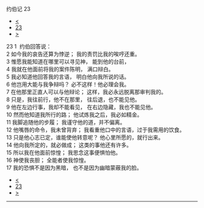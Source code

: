 ﻿





 约伯记 23




* [<](bible/JOB22.md)
* [23](bible/JOB.md)
* [>](bible/JOB24.md)



 
23 
1  约伯回答说：  
2 如今我的哀告还算为悖逆； 我的责罚比我的唉哼还重。  
3 惟愿我能知道在哪里可以寻见神， 能到他的台前，  
4 我就在他面前将我的案件陈明， 满口辩白。  
5 我必知道他回答我的言语， 明白他向我所说的话。  
6 他岂用大能与我争辩吗？ 必不这样！他必理会我。  
7 在他那里正直人可以与他辩论； 这样，我必永远脱离那审判我的。     
8 只是，我往前行，他不在那里， 往后退，也不能见他。  
9 他在左边行事，我却不能看见， 在右边隐藏，我也不能见他。  
10 然而他知道我所行的路； 他试炼我之后，我必如精金。  
11 我脚追随他的步履； 我谨守他的道，并不偏离。  
12 他嘴唇的命令，我未曾背弃； 我看重他口中的言语，过于我需用的饮食。  
13 只是他心志已定，谁能使他转意呢？ 他心里所愿的，就行出来。  
14 他向我所定的，就必做成； 这类的事他还有许多。  
15 所以我在他面前惊惶； 我思念这事便惧怕他。  
16 神使我丧胆； 全能者使我惊惶。  
17 我的恐惧不是因为黑暗， 也不是因为幽暗蒙蔽我的脸。 
* [<](bible/JOB22.md)
* [23](bible/JOB.md)
* [>](bible/JOB24.md)





---









